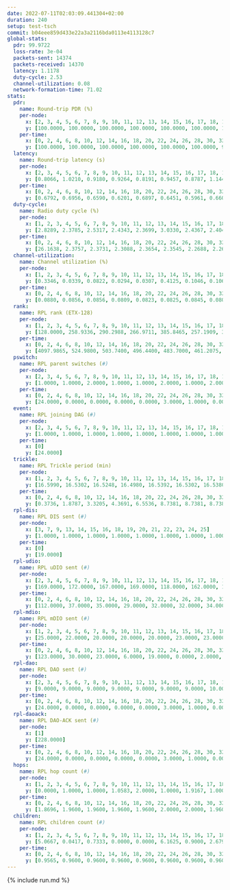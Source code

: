 ```yaml
---
date: 2022-07-11T02:03:09.441304+02:00
duration: 240
setup: test-tsch
commit: b04eee859d433e22a3a2116bda0113e4113128c7
global-stats:
  pdr: 99.9722
  loss-rate: 3e-04
  packets-sent: 14374
  packets-received: 14370
  latency: 1.1178
  duty-cycle: 2.53
  channel-utilization: 0.08
  network-formation-time: 71.02
stats:
  pdr:
    name: Round-trip PDR (%)
    per-node:
      x: [2, 3, 4, 5, 6, 7, 8, 9, 10, 11, 12, 13, 14, 15, 16, 17, 18, 19, 20, 21, 22, 23, 24, 25]
      y: [100.0000, 100.0000, 100.0000, 100.0000, 100.0000, 100.0000, 100.0000, 100.0000, 100.0000, 100.0000, 100.0000, 100.0000, 100.0000, 100.0000, 100.0000, 100.0000, 100.0000, 100.0000, 99.8291, 100.0000, 99.8361, 100.0000, 100.0000, 99.6552]
    per-time:
      x: [0, 2, 4, 6, 8, 10, 12, 14, 16, 18, 20, 22, 24, 26, 28, 30, 32, 34, 36, 38, 40, 42, 44, 46, 48, 50, 52, 54, 56, 58, 60, 62, 64, 66, 68, 70, 72, 74, 76, 78, 80, 82, 84, 86, 88, 90, 92, 94, 96, 98, 100, 102, 104, 106, 108, 110, 112, 114, 116, 118, 120, 122, 124, 126, 128, 130, 132, 134, 136, 138, 140, 142, 144, 146, 148, 150, 152, 154, 156, 158, 160, 162, 164, 166, 168, 170, 172, 174, 176, 178, 180, 182, 184, 186, 188, 190, 192, 194, 196, 198, 200, 202, 204, 206, 208, 210, 212, 214, 216, 218, 220, 222, 224, 226, 228, 230, 232, 234, 236, 238]
      y: [100.0000, 100.0000, 100.0000, 100.0000, 100.0000, 100.0000, 99.1667, 100.0000, 100.0000, 100.0000, 100.0000, 100.0000, 100.0000, 100.0000, 100.0000, 100.0000, 100.0000, 100.0000, 100.0000, 100.0000, 100.0000, 100.0000, 100.0000, 100.0000, 100.0000, 100.0000, 100.0000, 100.0000, 100.0000, 100.0000, 100.0000, 100.0000, 100.0000, 100.0000, 100.0000, 100.0000, 100.0000, 100.0000, 100.0000, 100.0000, 100.0000, 100.0000, 100.0000, 100.0000, 100.0000, 100.0000, 100.0000, 100.0000, 100.0000, 100.0000, 100.0000, 100.0000, 100.0000, 100.0000, 100.0000, 100.0000, 100.0000, 100.0000, 100.0000, 100.0000, 100.0000, 100.0000, 100.0000, 100.0000, 100.0000, 100.0000, 100.0000, 100.0000, 100.0000, 100.0000, 100.0000, 100.0000, 100.0000, 100.0000, 100.0000, 100.0000, 100.0000, 100.0000, 100.0000, 100.0000, 100.0000, 100.0000, 100.0000, 100.0000, 100.0000, 100.0000, 100.0000, 100.0000, 100.0000, 100.0000, 100.0000, 100.0000, 100.0000, 100.0000, 100.0000, 100.0000, 100.0000, 99.1667, 100.0000, 100.0000, 100.0000, 100.0000, 100.0000, 100.0000, 100.0000, 100.0000, 100.0000, 100.0000, 100.0000, 100.0000, 100.0000, 100.0000, 100.0000, 100.0000, 98.3333, 100.0000, 100.0000, 100.0000, 100.0000, 100.0000]
  latency:
    name: Round-trip latency (s)
    per-node:
      x: [2, 3, 4, 5, 6, 7, 8, 9, 10, 11, 12, 13, 14, 15, 16, 17, 18, 19, 20, 21, 22, 23, 24, 25]
      y: [0.8066, 1.0210, 0.9180, 0.9264, 0.8191, 0.9457, 0.8787, 1.1449, 1.0092, 1.1551, 0.9737, 0.9926, 1.1207, 0.9637, 1.1439, 1.2961, 1.2558, 1.1991, 1.3787, 1.2243, 1.2702, 1.4318, 1.4288, 1.4949]
    per-time:
      x: [0, 2, 4, 6, 8, 10, 12, 14, 16, 18, 20, 22, 24, 26, 28, 30, 32, 34, 36, 38, 40, 42, 44, 46, 48, 50, 52, 54, 56, 58, 60, 62, 64, 66, 68, 70, 72, 74, 76, 78, 80, 82, 84, 86, 88, 90, 92, 94, 96, 98, 100, 102, 104, 106, 108, 110, 112, 114, 116, 118, 120, 122, 124, 126, 128, 130, 132, 134, 136, 138, 140, 142, 144, 146, 148, 150, 152, 154, 156, 158, 160, 162, 164, 166, 168, 170, 172, 174, 176, 178, 180, 182, 184, 186, 188, 190, 192, 194, 196, 198, 200, 202, 204, 206, 208, 210, 212, 214, 216, 218, 220, 222, 224, 226, 228, 230, 232, 234, 236, 238]
      y: [0.6792, 0.6956, 0.6590, 0.6201, 0.6897, 0.6451, 0.5961, 0.6608, 0.6108, 0.6756, 0.6253, 0.6171, 0.6115, 0.6195, 0.6209, 0.5822, 0.6029, 0.5883, 0.5919, 0.5783, 0.5576, 0.5578, 0.5766, 0.5786, 0.5876, 0.5585, 0.6083, 0.5610, 0.5953, 0.6907, 0.6538, 0.6545, 0.6047, 0.5486, 0.5637, 0.5862, 0.6627, 0.6283, 0.6997, 0.6480, 0.6414, 0.7559, 0.8359, 0.7788, 0.6398, 0.6846, 0.6706, 1.0514, 1.1390, 0.9001, 0.8061, 0.7487, 0.6513, 1.0652, 1.5143, 1.4412, 1.0681, 0.9500, 0.8006, 1.0704, 1.4989, 1.5191, 1.4586, 1.4269, 1.2262, 1.2887, 1.5492, 1.5296, 1.5229, 1.4904, 1.5161, 1.4196, 1.5078, 1.6106, 1.4953, 1.5479, 1.5630, 1.5066, 1.5497, 1.5375, 1.5658, 1.5036, 1.5522, 1.5630, 1.5093, 1.5476, 1.5164, 1.5534, 1.5087, 1.5146, 1.5277, 1.5263, 1.5560, 1.5513, 1.5637, 1.5491, 1.5249, 1.5283, 1.5209, 1.5249, 1.4990, 1.5610, 1.5229, 1.5387, 1.5367, 1.5415, 1.5399, 1.5274, 1.5836, 1.5532, 1.5771, 1.5537, 1.5695, 1.5080, 1.5304, 1.6519, 1.5058, 1.5191, 1.5216, 1.5104]
  duty-cycle:
    name: Radio duty cycle (%)
    per-node:
      x: [1, 2, 3, 4, 5, 6, 7, 8, 9, 10, 11, 12, 13, 14, 15, 16, 17, 18, 19, 20, 21, 22, 23, 24, 25]
      y: [2.8289, 2.3785, 2.5317, 2.4343, 2.3699, 3.0330, 2.4367, 2.4044, 2.4566, 2.3483, 2.3955, 2.4970, 2.6140, 2.4881, 2.5963, 2.4083, 2.4671, 2.5317, 2.6166, 2.5337, 2.5446, 2.4787, 2.5829, 2.6072, 2.6125]
    per-time:
      x: [0, 2, 4, 6, 8, 10, 12, 14, 16, 18, 20, 22, 24, 26, 28, 30, 32, 34, 36, 38, 40, 42, 44, 46, 48, 50, 52, 54, 56, 58, 60, 62, 64, 66, 68, 70, 72, 74, 76, 78, 80, 82, 84, 86, 88, 90, 92, 94, 96, 98, 100, 102, 104, 106, 108, 110, 112, 114, 116, 118, 120, 122, 124, 126, 128, 130, 132, 134, 136, 138, 140, 142, 144, 146, 148, 150, 152, 154, 156, 158, 160, 162, 164, 166, 168, 170, 172, 174, 176, 178, 180, 182, 184, 186, 188, 190, 192, 194, 196, 198, 200, 202, 204, 206, 208, 210, 212, 214, 216, 218, 220, 222, 224, 226, 228, 230, 232, 234, 236, 238, 240]
      y: [26.1638, 2.3757, 2.3731, 2.3088, 2.3654, 2.3545, 2.2688, 2.2686, 2.3552, 2.3527, 2.3747, 2.3690, 2.3747, 2.3549, 2.3018, 2.3614, 2.3600, 2.3557, 2.3568, 2.3567, 2.2555, 2.3506, 2.3506, 2.3535, 2.3595, 2.3498, 2.3550, 2.3052, 2.2566, 2.3487, 2.3476, 2.3510, 2.3023, 2.3478, 2.3460, 2.3468, 2.3375, 2.3408, 2.3355, 2.3543, 2.2551, 2.3104, 2.3151, 2.3556, 2.3108, 2.3025, 2.2109, 2.2388, 2.3523, 2.3507, 2.3525, 2.3599, 2.3633, 2.2887, 2.3448, 2.2907, 2.3436, 2.3554, 2.2803, 2.3458, 2.3566, 2.2563, 2.3504, 2.2948, 2.2983, 2.3528, 2.3548, 2.3599, 2.3512, 2.3492, 2.3381, 2.3045, 2.3332, 2.2111, 2.3557, 2.3454, 2.3175, 2.3083, 2.3116, 2.2989, 2.2882, 2.3473, 2.3369, 2.3545, 2.3058, 2.3124, 2.3110, 2.3041, 2.2912, 2.3386, 2.3585, 2.3047, 2.3539, 2.3166, 2.3567, 2.3536, 2.3454, 2.3417, 2.3464, 2.2386, 2.3591, 2.3070, 2.3511, 2.3439, 2.3536, 2.2467, 2.3472, 2.2896, 2.3496, 2.3527, 2.3519, 2.3491, 2.3551, 2.2825, 2.3540, 2.3620, 2.3132, 2.2947, 2.3508, 2.3739, 2.3100]
  channel-utilization:
    name: Channel utilization (%)
    per-node:
      x: [1, 2, 3, 4, 5, 6, 7, 8, 9, 10, 11, 12, 13, 14, 15, 16, 17, 18, 19, 20, 21, 22, 23, 24, 25]
      y: [0.3346, 0.0339, 0.0822, 0.0294, 0.0307, 0.4125, 0.1046, 0.1060, 0.0304, 0.0331, 0.0317, 0.0804, 0.1038, 0.0325, 0.0920, 0.0422, 0.0792, 0.1010, 0.0323, 0.0345, 0.0449, 0.0393, 0.0310, 0.0303, 0.0305]
    per-time:
      x: [0, 2, 4, 6, 8, 10, 12, 14, 16, 18, 20, 22, 24, 26, 28, 30, 32, 34, 36, 38, 40, 42, 44, 46, 48, 50, 52, 54, 56, 58, 60, 62, 64, 66, 68, 70, 72, 74, 76, 78, 80, 82, 84, 86, 88, 90, 92, 94, 96, 98, 100, 102, 104, 106, 108, 110, 112, 114, 116, 118, 120, 122, 124, 126, 128, 130, 132, 134, 136, 138, 140, 142, 144, 146, 148, 150, 152, 154, 156, 158, 160, 162, 164, 166, 168, 170, 172, 174, 176, 178, 180, 182, 184, 186, 188, 190, 192, 194, 196, 198, 200, 202, 204, 206, 208, 210, 212, 214, 216, 218, 220, 222, 224, 226, 228, 230, 232, 234, 236, 238, 240]
      y: [0.0880, 0.0856, 0.0856, 0.0809, 0.0823, 0.0825, 0.0845, 0.0807, 0.0800, 0.0822, 0.0905, 0.0884, 0.0908, 0.0806, 0.0966, 0.0828, 0.0824, 0.0811, 0.0830, 0.0834, 0.0767, 0.0796, 0.0794, 0.0796, 0.0822, 0.0772, 0.0809, 0.0792, 0.0794, 0.0818, 0.0786, 0.0816, 0.0783, 0.0774, 0.0751, 0.0790, 0.0767, 0.0786, 0.0741, 0.0823, 0.0791, 0.0812, 0.0849, 0.0820, 0.0829, 0.0785, 0.0799, 0.0690, 0.0807, 0.0814, 0.0816, 0.0859, 0.0848, 0.0714, 0.0776, 0.0737, 0.0798, 0.0823, 0.0668, 0.0784, 0.0812, 0.0771, 0.0824, 0.0762, 0.0770, 0.0817, 0.0802, 0.0835, 0.0812, 0.0791, 0.0745, 0.0797, 0.0724, 0.0786, 0.0831, 0.0768, 0.0841, 0.0815, 0.0810, 0.0767, 0.0715, 0.0808, 0.0777, 0.0815, 0.0798, 0.0798, 0.0841, 0.0761, 0.0729, 0.0755, 0.0840, 0.0795, 0.0822, 0.0839, 0.0837, 0.0811, 0.0763, 0.0779, 0.0795, 0.0688, 0.0846, 0.0802, 0.0800, 0.0737, 0.0812, 0.0751, 0.0810, 0.0739, 0.0797, 0.0826, 0.0816, 0.0786, 0.0819, 0.0687, 0.0858, 0.0856, 0.0821, 0.0753, 0.0789, 0.0891, 0.0572]
  rank:
    name: RPL rank (ETX-128)
    per-node:
      x: [1, 2, 3, 4, 5, 6, 7, 8, 9, 10, 11, 12, 13, 14, 15, 16, 17, 18, 19, 20, 21, 22, 23, 24, 25]
      y: [128.0000, 258.9336, 290.2988, 266.9711, 385.8465, 257.1909, 381.9506, 264.5909, 396.8848, 399.0082, 407.7325, 386.7975, 402.8601, 457.5062, 399.3745, 530.4653, 437.2869, 526.1311, 809.9713, 568.4711, 556.0700, 574.4650, 921.6612, 919.9102, 921.2653]
    per-time:
      x: [0, 2, 4, 6, 8, 10, 12, 14, 16, 18, 20, 22, 24, 26, 28, 30, 32, 34, 36, 38, 40, 42, 44, 46, 48, 50, 52, 54, 56, 58, 60, 62, 64, 66, 68, 70, 72, 74, 76, 78, 80, 82, 84, 86, 88, 90, 92, 94, 96, 98, 100, 102, 104, 106, 108, 110, 112, 114, 116, 118, 120, 122, 124, 126, 128, 130, 132, 134, 136, 138, 140, 142, 144, 146, 148, 150, 152, 154, 156, 158, 160, 162, 164, 166, 168, 170, 172, 174, 176, 178, 180, 182, 184, 186, 188, 190, 192, 194, 196, 198, 200, 202, 204, 206, 208, 210, 212, 214, 216, 218, 220, 222, 224, 226, 228, 230, 232, 234, 236, 238, 240]
      y: [4097.9865, 524.9800, 503.7400, 496.4400, 483.7000, 461.2075, 462.4510, 459.0600, 448.3600, 449.8235, 451.4200, 448.9800, 449.4600, 448.7885, 449.1765, 444.0000, 441.5600, 438.1200, 439.9400, 438.4706, 437.1765, 439.4706, 433.6200, 430.9800, 431.0600, 432.2000, 432.2745, 429.8824, 429.8600, 427.6200, 428.2600, 425.7000, 426.9200, 430.6600, 429.7600, 426.0600, 431.2549, 426.0400, 424.3200, 433.4808, 425.2600, 423.0000, 422.1600, 426.5098, 421.4800, 422.5400, 421.8200, 421.3200, 422.0000, 423.5400, 425.8000, 427.3922, 427.8200, 427.3400, 427.5200, 427.7000, 426.9200, 423.3800, 425.9800, 428.4200, 427.0000, 430.7647, 429.3529, 426.3333, 423.4000, 424.6800, 423.2800, 422.8600, 424.9800, 426.9800, 425.2400, 423.0000, 423.2800, 426.3600, 427.2200, 423.6800, 421.6000, 421.9200, 421.9600, 419.2000, 419.4600, 421.6000, 420.4000, 424.3800, 420.5600, 420.0800, 421.0400, 420.6000, 423.1800, 422.6400, 423.2000, 424.1200, 421.3600, 420.2800, 420.6667, 418.7000, 417.3600, 416.1200, 422.0400, 418.2600, 419.3200, 417.4400, 417.7400, 417.9600, 426.4423, 418.9804, 417.7800, 416.6800, 419.9216, 418.3000, 418.9400, 419.3400, 419.7000, 423.1200, 426.5294, 428.5800, 437.2692, 424.2000, 422.2600, 426.9804, 451.6471]
  pswitch:
    name: RPL parent switches (#)
    per-node:
      x: [2, 3, 4, 5, 6, 7, 8, 9, 10, 11, 12, 13, 14, 15, 16, 17, 18, 19, 20, 21, 22, 23, 24, 25]
      y: [1.0000, 1.0000, 2.0000, 1.0000, 1.0000, 2.0000, 1.0000, 2.0000, 2.0000, 2.0000, 1.0000, 2.0000, 2.0000, 2.0000, 4.0000, 3.0000, 3.0000, 3.0000, 1.0000, 2.0000, 2.0000, 5.0000, 4.0000, 5.0000]
    per-time:
      x: [0, 2, 4, 6, 8, 10, 12, 14, 16, 18, 20, 22, 24, 26, 28, 30, 32, 34, 36, 38, 40, 42, 44, 46, 48, 50, 52, 54, 56, 58, 60, 62, 64, 66, 68, 70, 72, 74, 76, 78, 80, 82, 84, 86, 88, 90, 92, 94, 96, 98, 100, 102, 104, 106, 108, 110, 112, 114, 116, 118, 120, 122, 124, 126, 128, 130, 132, 134, 136, 138, 140, 142, 144, 146, 148, 150, 152, 154, 156, 158, 160, 162, 164, 166, 168, 170, 172, 174, 176, 178, 180, 182, 184, 186, 188, 190, 192, 194, 196, 198, 200, 202, 204, 206, 208, 210, 212, 214, 216, 218, 220, 222, 224, 226, 228, 230, 232, 234, 236, 238]
      y: [24.0000, 0.0000, 0.0000, 0.0000, 0.0000, 3.0000, 1.0000, 0.0000, 0.0000, 1.0000, 0.0000, 0.0000, 0.0000, 2.0000, 1.0000, 0.0000, 0.0000, 0.0000, 0.0000, 1.0000, 1.0000, 1.0000, 0.0000, 0.0000, 0.0000, 0.0000, 1.0000, 1.0000, 0.0000, 0.0000, 0.0000, 0.0000, 0.0000, 0.0000, 0.0000, 0.0000, 1.0000, 0.0000, 0.0000, 2.0000, 0.0000, 0.0000, 0.0000, 1.0000, 0.0000, 0.0000, 0.0000, 0.0000, 0.0000, 0.0000, 0.0000, 1.0000, 0.0000, 0.0000, 0.0000, 0.0000, 0.0000, 0.0000, 0.0000, 0.0000, 0.0000, 1.0000, 1.0000, 1.0000, 0.0000, 0.0000, 0.0000, 0.0000, 0.0000, 0.0000, 0.0000, 0.0000, 0.0000, 0.0000, 0.0000, 0.0000, 0.0000, 0.0000, 0.0000, 0.0000, 0.0000, 0.0000, 0.0000, 0.0000, 0.0000, 0.0000, 0.0000, 0.0000, 0.0000, 0.0000, 0.0000, 0.0000, 0.0000, 0.0000, 1.0000, 0.0000, 0.0000, 0.0000, 0.0000, 0.0000, 0.0000, 0.0000, 0.0000, 0.0000, 2.0000, 1.0000, 0.0000, 0.0000, 1.0000, 0.0000, 0.0000, 0.0000, 0.0000, 0.0000, 1.0000, 0.0000, 2.0000, 0.0000, 0.0000, 1.0000]
  event:
    name: RPL joining DAG (#)
    per-node:
      x: [2, 3, 4, 5, 6, 7, 8, 9, 10, 11, 12, 13, 14, 15, 16, 17, 18, 19, 20, 21, 22, 23, 24, 25]
      y: [1.0000, 1.0000, 1.0000, 1.0000, 1.0000, 1.0000, 1.0000, 1.0000, 1.0000, 1.0000, 1.0000, 1.0000, 1.0000, 1.0000, 1.0000, 1.0000, 1.0000, 1.0000, 1.0000, 1.0000, 1.0000, 1.0000, 1.0000, 1.0000]
    per-time:
      x: [0]
      y: [24.0000]
  trickle:
    name: RPL Trickle period (min)
    per-node:
      x: [1, 2, 3, 4, 5, 6, 7, 8, 9, 10, 11, 12, 13, 14, 15, 16, 17, 18, 19, 20, 21, 22, 23, 24, 25]
      y: [16.5990, 16.5302, 16.5248, 16.4980, 16.5392, 16.5302, 16.5380, 16.5341, 16.4967, 16.5020, 16.5380, 16.5341, 16.5329, 16.5374, 16.4969, 16.5403, 16.5365, 16.5365, 16.5340, 16.5265, 16.5301, 16.5326, 16.5378, 16.5378, 16.5378]
    per-time:
      x: [0, 2, 4, 6, 8, 10, 12, 14, 16, 18, 20, 22, 24, 26, 28, 30, 32, 34, 36, 38, 40, 42, 44, 46, 48, 50, 52, 54, 56, 58, 60, 62, 64, 66, 68, 70, 72, 74, 76, 78, 80, 82, 84, 86, 88, 90, 92, 94, 96, 98, 100, 102, 104, 106, 108, 110, 112, 114, 116, 118, 120, 122, 124, 126, 128, 130, 132, 134, 136, 138, 140, 142, 144, 146, 148, 150, 152, 154, 156, 158, 160, 162, 164, 166, 168, 170, 172, 174, 176, 178, 180, 182, 184, 186, 188, 190, 192, 194, 196, 198, 200, 202, 204, 206, 208, 210, 212, 214, 216, 218, 220, 222, 224, 226, 228, 230, 232, 234, 236, 238, 240]
      y: [0.3736, 1.8787, 3.3205, 4.3691, 6.5536, 8.7381, 8.7381, 8.7381, 8.7381, 17.4763, 17.4763, 17.4763, 17.4763, 17.4763, 17.4763, 17.4763, 17.4763, 17.4763, 17.4763, 17.4763, 17.4763, 17.4763, 17.4763, 17.4763, 17.4763, 17.4763, 17.4763, 17.4763, 17.4763, 17.4763, 17.4763, 17.4763, 17.4763, 17.4763, 17.4763, 17.4763, 17.4763, 17.4763, 17.4763, 17.4763, 17.4763, 17.4763, 17.4763, 17.4763, 17.4763, 17.4763, 17.4763, 17.4763, 17.4763, 17.4763, 17.4763, 17.4763, 17.4763, 17.4763, 17.4763, 17.4763, 17.4763, 17.4763, 17.4763, 17.4763, 17.4763, 17.4763, 17.4763, 17.4763, 17.4763, 17.4763, 17.4763, 17.4763, 17.4763, 17.4763, 17.4763, 17.4763, 17.4763, 17.4763, 17.4763, 17.4763, 17.4763, 17.4763, 17.4763, 17.4763, 17.4763, 17.4763, 17.4763, 17.4763, 17.4763, 17.4763, 17.4763, 17.4763, 17.4763, 17.4763, 17.4763, 17.4763, 17.4763, 17.4763, 17.4763, 17.4763, 17.4763, 17.4763, 17.4763, 17.4763, 17.4763, 17.4763, 17.4763, 17.4763, 17.4763, 17.4763, 17.4763, 17.4763, 17.4763, 17.4763, 17.4763, 17.4763, 17.4763, 17.4763, 17.4763, 17.4763, 17.4763, 17.4763, 17.4763, 17.4763, 17.4763]
  rpl-dis:
    name: RPL DIS sent (#)
    per-node:
      x: [3, 7, 9, 13, 14, 15, 16, 18, 19, 20, 21, 22, 23, 24, 25]
      y: [1.0000, 1.0000, 1.0000, 1.0000, 1.0000, 1.0000, 1.0000, 1.0000, 3.0000, 1.0000, 1.0000, 1.0000, 2.0000, 1.0000, 2.0000]
    per-time:
      x: [0]
      y: [19.0000]
  rpl-udio:
    name: RPL uDIO sent (#)
    per-node:
      x: [2, 3, 4, 5, 6, 7, 8, 9, 10, 11, 12, 13, 14, 15, 16, 17, 18, 19, 20, 21, 22, 23, 24, 25]
      y: [169.0000, 172.0000, 167.0000, 169.0000, 118.0000, 162.0000, 113.0000, 164.0000, 167.0000, 159.0000, 155.0000, 158.0000, 161.0000, 163.0000, 164.0000, 149.0000, 148.0000, 167.0000, 170.0000, 161.0000, 160.0000, 166.0000, 170.0000, 158.0000]
    per-time:
      x: [0, 2, 4, 6, 8, 10, 12, 14, 16, 18, 20, 22, 24, 26, 28, 30, 32, 34, 36, 38, 40, 42, 44, 46, 48, 50, 52, 54, 56, 58, 60, 62, 64, 66, 68, 70, 72, 74, 76, 78, 80, 82, 84, 86, 88, 90, 92, 94, 96, 98, 100, 102, 104, 106, 108, 110, 112, 114, 116, 118, 120, 122, 124, 126, 128, 130, 132, 134, 136, 138, 140, 142, 144, 146, 148, 150, 152, 154, 156, 158, 160, 162, 164, 166, 168, 170, 172, 174, 176, 178, 180, 182, 184, 186, 188, 190, 192, 194, 196, 198, 200, 202, 204, 206, 208, 210, 212, 214, 216, 218, 220, 222, 224, 226, 228, 230, 232, 234, 236, 238, 240]
      y: [112.0000, 37.0000, 35.0000, 29.0000, 32.0000, 32.0000, 34.0000, 29.0000, 34.0000, 37.0000, 31.0000, 31.0000, 31.0000, 26.0000, 37.0000, 31.0000, 31.0000, 29.0000, 36.0000, 26.0000, 30.0000, 34.0000, 30.0000, 30.0000, 38.0000, 30.0000, 28.0000, 31.0000, 27.0000, 28.0000, 37.0000, 31.0000, 34.0000, 30.0000, 34.0000, 29.0000, 27.0000, 36.0000, 31.0000, 30.0000, 31.0000, 32.0000, 29.0000, 29.0000, 22.0000, 37.0000, 33.0000, 32.0000, 32.0000, 31.0000, 28.0000, 26.0000, 32.0000, 33.0000, 39.0000, 28.0000, 32.0000, 29.0000, 28.0000, 28.0000, 35.0000, 32.0000, 33.0000, 32.0000, 34.0000, 27.0000, 24.0000, 34.0000, 35.0000, 35.0000, 29.0000, 26.0000, 27.0000, 24.0000, 32.0000, 27.0000, 39.0000, 30.0000, 31.0000, 28.0000, 30.0000, 24.0000, 33.0000, 34.0000, 29.0000, 34.0000, 29.0000, 31.0000, 30.0000, 31.0000, 30.0000, 32.0000, 33.0000, 30.0000, 33.0000, 27.0000, 31.0000, 32.0000, 33.0000, 28.0000, 34.0000, 34.0000, 24.0000, 31.0000, 30.0000, 32.0000, 31.0000, 35.0000, 29.0000, 31.0000, 34.0000, 26.0000, 35.0000, 30.0000, 30.0000, 29.0000, 30.0000, 31.0000, 31.0000, 29.0000, 10.0000]
  rpl-mdio:
    name: RPL mDIO sent (#)
    per-node:
      x: [1, 2, 3, 4, 5, 6, 7, 8, 9, 10, 11, 12, 13, 14, 15, 16, 17, 18, 19, 20, 21, 22, 23, 24, 25]
      y: [25.0000, 22.0000, 20.0000, 20.0000, 20.0000, 23.0000, 23.0000, 22.0000, 21.0000, 22.0000, 21.0000, 22.0000, 20.0000, 20.0000, 20.0000, 22.0000, 24.0000, 22.0000, 21.0000, 21.0000, 20.0000, 23.0000, 21.0000, 21.0000, 20.0000]
    per-time:
      x: [0, 2, 4, 6, 8, 10, 12, 14, 16, 18, 20, 22, 24, 26, 28, 30, 32, 34, 36, 38, 40, 42, 44, 46, 48, 50, 52, 54, 56, 58, 60, 62, 64, 66, 68, 70, 72, 74, 76, 78, 80, 82, 84, 86, 88, 90, 92, 94, 96, 98, 100, 102, 104, 106, 108, 110, 112, 114, 116, 118, 120, 122, 124, 126, 128, 130, 132, 134, 136, 138, 140, 142, 144, 146, 148, 150, 152, 154, 156, 158, 160, 162, 164, 166, 168, 170, 172, 174, 176, 178, 180, 182, 184, 186, 188, 190, 192, 194, 196, 198, 200, 202, 204, 206, 208, 210, 212, 214, 216, 218, 220, 222, 224, 226, 228, 230, 232, 234, 236, 238]
      y: [123.0000, 30.0000, 23.0000, 6.0000, 19.0000, 0.0000, 2.0000, 13.0000, 9.0000, 1.0000, 0.0000, 0.0000, 0.0000, 2.0000, 7.0000, 9.0000, 3.0000, 4.0000, 0.0000, 0.0000, 0.0000, 0.0000, 4.0000, 5.0000, 5.0000, 9.0000, 2.0000, 0.0000, 0.0000, 0.0000, 1.0000, 6.0000, 7.0000, 3.0000, 8.0000, 0.0000, 0.0000, 0.0000, 0.0000, 2.0000, 6.0000, 5.0000, 7.0000, 5.0000, 0.0000, 0.0000, 0.0000, 0.0000, 5.0000, 3.0000, 6.0000, 7.0000, 4.0000, 0.0000, 0.0000, 0.0000, 0.0000, 7.0000, 5.0000, 6.0000, 7.0000, 0.0000, 0.0000, 0.0000, 0.0000, 1.0000, 12.0000, 4.0000, 2.0000, 5.0000, 1.0000, 0.0000, 0.0000, 0.0000, 2.0000, 7.0000, 5.0000, 2.0000, 9.0000, 0.0000, 0.0000, 0.0000, 0.0000, 4.0000, 5.0000, 5.0000, 6.0000, 5.0000, 0.0000, 0.0000, 0.0000, 1.0000, 5.0000, 6.0000, 7.0000, 4.0000, 2.0000, 0.0000, 0.0000, 0.0000, 1.0000, 8.0000, 4.0000, 8.0000, 4.0000, 0.0000, 0.0000, 0.0000, 0.0000, 2.0000, 4.0000, 8.0000, 4.0000, 7.0000, 0.0000, 0.0000, 0.0000, 0.0000, 4.0000, 6.0000]
  rpl-dao:
    name: RPL DAO sent (#)
    per-node:
      x: [2, 3, 4, 5, 6, 7, 8, 9, 10, 11, 12, 13, 14, 15, 16, 17, 18, 19, 20, 21, 22, 23, 24, 25]
      y: [9.0000, 9.0000, 9.0000, 9.0000, 9.0000, 9.0000, 9.0000, 10.0000, 10.0000, 10.0000, 9.0000, 9.0000, 9.0000, 10.0000, 10.0000, 10.0000, 11.0000, 9.0000, 9.0000, 9.0000, 9.0000, 10.0000, 11.0000, 10.0000]
    per-time:
      x: [0, 2, 4, 6, 8, 10, 12, 14, 16, 18, 20, 22, 24, 26, 28, 30, 32, 34, 36, 38, 40, 42, 44, 46, 48, 50, 52, 54, 56, 58, 60, 62, 64, 66, 68, 70, 72, 74, 76, 78, 80, 82, 84, 86, 88, 90, 92, 94, 96, 98, 100, 102, 104, 106, 108, 110, 112, 114, 116, 118, 120, 122, 124, 126, 128, 130, 132, 134, 136, 138, 140, 142, 144, 146, 148, 150, 152, 154, 156, 158, 160, 162, 164, 166, 168, 170, 172, 174, 176, 178, 180, 182, 184, 186, 188, 190, 192, 194, 196, 198, 200, 202, 204, 206, 208, 210, 212, 214, 216, 218, 220, 222, 224, 226, 228, 230, 232, 234, 236, 238, 240]
      y: [24.0000, 0.0000, 0.0000, 0.0000, 0.0000, 3.0000, 1.0000, 0.0000, 0.0000, 1.0000, 0.0000, 0.0000, 0.0000, 2.0000, 17.0000, 0.0000, 0.0000, 0.0000, 0.0000, 4.0000, 1.0000, 2.0000, 0.0000, 0.0000, 1.0000, 0.0000, 1.0000, 2.0000, 12.0000, 1.0000, 0.0000, 0.0000, 0.0000, 4.0000, 1.0000, 2.0000, 1.0000, 0.0000, 1.0000, 2.0000, 1.0000, 2.0000, 8.0000, 3.0000, 0.0000, 0.0000, 0.0000, 3.0000, 1.0000, 3.0000, 1.0000, 1.0000, 0.0000, 1.0000, 2.0000, 1.0000, 4.0000, 6.0000, 1.0000, 0.0000, 0.0000, 2.0000, 4.0000, 4.0000, 0.0000, 1.0000, 0.0000, 1.0000, 0.0000, 1.0000, 3.0000, 8.0000, 0.0000, 0.0000, 0.0000, 0.0000, 4.0000, 5.0000, 1.0000, 0.0000, 1.0000, 1.0000, 0.0000, 1.0000, 2.0000, 8.0000, 1.0000, 0.0000, 0.0000, 0.0000, 4.0000, 4.0000, 2.0000, 0.0000, 2.0000, 1.0000, 0.0000, 0.0000, 2.0000, 4.0000, 5.0000, 0.0000, 0.0000, 0.0000, 4.0000, 5.0000, 2.0000, 1.0000, 1.0000, 1.0000, 0.0000, 0.0000, 1.0000, 2.0000, 8.0000, 0.0000, 2.0000, 0.0000, 1.0000, 6.0000, 1.0000]
  rpl-daoack:
    name: RPL DAO-ACK sent (#)
    per-node:
      x: [1]
      y: [228.0000]
    per-time:
      x: [0, 2, 4, 6, 8, 10, 12, 14, 16, 18, 20, 22, 24, 26, 28, 30, 32, 34, 36, 38, 40, 42, 44, 46, 48, 50, 52, 54, 56, 58, 60, 62, 64, 66, 68, 70, 72, 74, 76, 78, 80, 82, 84, 86, 88, 90, 92, 94, 96, 98, 100, 102, 104, 106, 108, 110, 112, 114, 116, 118, 120, 122, 124, 126, 128, 130, 132, 134, 136, 138, 140, 142, 144, 146, 148, 150, 152, 154, 156, 158, 160, 162, 164, 166, 168, 170, 172, 174, 176, 178, 180, 182, 184, 186, 188, 190, 192, 194, 196, 198, 200, 202, 204, 206, 208, 210, 212, 214, 216, 218, 220, 222, 224, 226, 228, 230, 232, 234, 236, 238, 240]
      y: [24.0000, 0.0000, 0.0000, 0.0000, 0.0000, 3.0000, 1.0000, 0.0000, 0.0000, 1.0000, 0.0000, 0.0000, 0.0000, 2.0000, 17.0000, 0.0000, 0.0000, 0.0000, 0.0000, 4.0000, 1.0000, 2.0000, 0.0000, 0.0000, 1.0000, 0.0000, 1.0000, 2.0000, 12.0000, 1.0000, 0.0000, 0.0000, 0.0000, 4.0000, 1.0000, 2.0000, 1.0000, 0.0000, 1.0000, 2.0000, 1.0000, 2.0000, 8.0000, 3.0000, 0.0000, 0.0000, 0.0000, 3.0000, 1.0000, 3.0000, 1.0000, 1.0000, 0.0000, 1.0000, 2.0000, 1.0000, 4.0000, 6.0000, 1.0000, 0.0000, 0.0000, 2.0000, 4.0000, 4.0000, 0.0000, 1.0000, 0.0000, 1.0000, 0.0000, 1.0000, 3.0000, 8.0000, 0.0000, 0.0000, 0.0000, 0.0000, 4.0000, 5.0000, 1.0000, 0.0000, 1.0000, 1.0000, 0.0000, 1.0000, 2.0000, 8.0000, 1.0000, 0.0000, 0.0000, 0.0000, 4.0000, 4.0000, 2.0000, 0.0000, 2.0000, 1.0000, 0.0000, 0.0000, 2.0000, 4.0000, 5.0000, 0.0000, 0.0000, 0.0000, 4.0000, 5.0000, 2.0000, 1.0000, 1.0000, 1.0000, 0.0000, 0.0000, 1.0000, 2.0000, 8.0000, 0.0000, 2.0000, 0.0000, 1.0000, 6.0000, 1.0000]
  hops:
    name: RPL hop count (#)
    per-node:
      x: [1, 2, 3, 4, 5, 6, 7, 8, 9, 10, 11, 12, 13, 14, 15, 16, 17, 18, 19, 20, 21, 22, 23, 24, 25]
      y: [0.0000, 1.0000, 1.0000, 1.0583, 2.0000, 1.0000, 1.9167, 1.0000, 2.0000, 1.9583, 2.0000, 2.0000, 2.0292, 2.0333, 2.0000, 2.9167, 2.0000, 2.9167, 3.0293, 3.0000, 3.0875, 3.0000, 3.9205, 3.9205, 3.9205]
    per-time:
      x: [0, 2, 4, 6, 8, 10, 12, 14, 16, 18, 20, 22, 24, 26, 28, 30, 32, 34, 36, 38, 40, 42, 44, 46, 48, 50, 52, 54, 56, 58, 60, 62, 64, 66, 68, 70, 72, 74, 76, 78, 80, 82, 84, 86, 88, 90, 92, 94, 96, 98, 100, 102, 104, 106, 108, 110, 112, 114, 116, 118, 120, 122, 124, 126, 128, 130, 132, 134, 136, 138, 140, 142, 144, 146, 148, 150, 152, 154, 156, 158, 160, 162, 164, 166, 168, 170, 172, 174, 176, 178, 180, 182, 184, 186, 188, 190, 192, 194, 196, 198, 200, 202, 204, 206, 208, 210, 212, 214, 216, 218, 220, 222, 224, 226, 228, 230, 232, 234, 236, 238]
      y: [1.8696, 1.9600, 1.9600, 1.9600, 1.9600, 2.0000, 2.0000, 1.9600, 1.9600, 1.9600, 2.3600, 2.3600, 2.3600, 2.3200, 2.2400, 2.2400, 2.2400, 2.2400, 2.2400, 2.2400, 2.2200, 2.2000, 2.2000, 2.2000, 2.2000, 2.2000, 2.2000, 2.2000, 2.2000, 2.2000, 2.2000, 2.2000, 2.2000, 2.2000, 2.2000, 2.2000, 2.2000, 2.2000, 2.2000, 2.2000, 2.2000, 2.2000, 2.2000, 2.2000, 2.2000, 2.2000, 2.2000, 2.2000, 2.2000, 2.2000, 2.2000, 2.2000, 2.2000, 2.2000, 2.2000, 2.2000, 2.2000, 2.2000, 2.2000, 2.2000, 2.2000, 2.2000, 2.2000, 2.2000, 2.2000, 2.2000, 2.2000, 2.2000, 2.2000, 2.2000, 2.2000, 2.2000, 2.2000, 2.2000, 2.2000, 2.2000, 2.2000, 2.2000, 2.2000, 2.2000, 2.2000, 2.2000, 2.2000, 2.2000, 2.2000, 2.2000, 2.2000, 2.2000, 2.2000, 2.2000, 2.2000, 2.2000, 2.2000, 2.2000, 2.2000, 2.2000, 2.2000, 2.2000, 2.2000, 2.2000, 2.2000, 2.2000, 2.2000, 2.2000, 2.2000, 2.2000, 2.2000, 2.2000, 2.2000, 2.2000, 2.2000, 2.2000, 2.2000, 2.2000, 2.2000, 2.2000, 2.2000, 2.2000, 2.2000, 2.2000]
  children:
    name: RPL children count (#)
    per-node:
      x: [1, 2, 3, 4, 5, 6, 7, 8, 9, 10, 11, 12, 13, 14, 15, 16, 17, 18, 19, 20, 21, 22, 23, 24, 25]
      y: [5.0667, 0.0417, 0.7333, 0.0000, 0.0000, 6.1625, 0.9000, 2.6792, 0.0000, 0.0000, 0.0000, 0.4750, 1.7750, 0.0000, 1.7083, 0.2792, 1.1750, 2.2250, 0.0042, 0.1083, 0.4583, 0.1917, 0.0000, 0.0000, 0.0000]
    per-time:
      x: [0, 2, 4, 6, 8, 10, 12, 14, 16, 18, 20, 22, 24, 26, 28, 30, 32, 34, 36, 38, 40, 42, 44, 46, 48, 50, 52, 54, 56, 58, 60, 62, 64, 66, 68, 70, 72, 74, 76, 78, 80, 82, 84, 86, 88, 90, 92, 94, 96, 98, 100, 102, 104, 106, 108, 110, 112, 114, 116, 118, 120, 122, 124, 126, 128, 130, 132, 134, 136, 138, 140, 142, 144, 146, 148, 150, 152, 154, 156, 158, 160, 162, 164, 166, 168, 170, 172, 174, 176, 178, 180, 182, 184, 186, 188, 190, 192, 194, 196, 198, 200, 202, 204, 206, 208, 210, 212, 214, 216, 218, 220, 222, 224, 226, 228, 230, 232, 234, 236, 238]
      y: [0.9565, 0.9600, 0.9600, 0.9600, 0.9600, 0.9600, 0.9600, 0.9600, 0.9600, 0.9600, 0.9600, 0.9600, 0.9600, 0.9600, 0.9600, 0.9600, 0.9600, 0.9600, 0.9600, 0.9600, 0.9600, 0.9600, 0.9600, 0.9600, 0.9600, 0.9600, 0.9600, 0.9600, 0.9600, 0.9600, 0.9600, 0.9600, 0.9600, 0.9600, 0.9600, 0.9600, 0.9600, 0.9600, 0.9600, 0.9600, 0.9600, 0.9600, 0.9600, 0.9600, 0.9600, 0.9600, 0.9600, 0.9600, 0.9600, 0.9600, 0.9600, 0.9600, 0.9600, 0.9600, 0.9600, 0.9600, 0.9600, 0.9600, 0.9600, 0.9600, 0.9600, 0.9600, 0.9600, 0.9600, 0.9600, 0.9600, 0.9600, 0.9600, 0.9600, 0.9600, 0.9600, 0.9600, 0.9600, 0.9600, 0.9600, 0.9600, 0.9600, 0.9600, 0.9600, 0.9600, 0.9600, 0.9600, 0.9600, 0.9600, 0.9600, 0.9600, 0.9600, 0.9600, 0.9600, 0.9600, 0.9600, 0.9600, 0.9600, 0.9600, 0.9600, 0.9600, 0.9600, 0.9600, 0.9600, 0.9600, 0.9600, 0.9600, 0.9600, 0.9600, 0.9600, 0.9600, 0.9600, 0.9600, 0.9600, 0.9600, 0.9600, 0.9600, 0.9600, 0.9600, 0.9600, 0.9600, 0.9600, 0.9600, 0.9600, 0.9600]
---
```


{% include run.md %}
